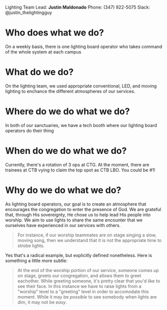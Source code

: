 <!-- TITLE: Who, what, where, when, and why? -->
<!-- SUBTITLE: As a Lighting Board Operator, you are expected to create an environment that enhances the experience of our congregation -->

Lighting Team Lead:
**Justin Maldonado**
Phone: (347) 922-5075
Slack: @justin_thelightingguy
# Who does what we do?
On a weekly basis, there is one lighting board operator who takes command of the whole system at each campus
# What do we do?
On the lighting team, we used appropriate conventional, LED, and moving lighting to enchance the different atmospheres of our services.
# Where do we do what we do?
In both of our sanctuaries, we have a tech booth where our lighting board operators do their thing
# When do we do what we do?
Currently, there's a rotation of 3 ops at CTG.
At the moment, there are trainees at CTB vying to claim the top spot as CTB LBO. You could be #1!
# Why do we do what we do?
As lighting board operators, our goal is to create an atmosphere that encourages the congregation to enter the presence of God. We are grateful that, through His sovereignty, He chose us to help lead His people into worship. We aim to use lights to share the same encounter that we ourselves have experienced in our services with others.
> For instance, if our worship teammates are on stage singing a slow, moving song, then we understand that it is not the appropriate time to strobe lights. 

Yes that's a radical example, but explicitly defined nonetheless. Here is something a little more subtle:
> At the end of the worship portion of our service, someone comes up on stage, greets our congregation, and allows them to greet eachother. While greeting someone, it's pretty clear that you'd like to see their face. In this instance we have to raise lights from a "worship" level to a "greeting" level in order to accomodate this moment. While it may be *possible* to see somebody when lights are dim, it may not be *easy*.
